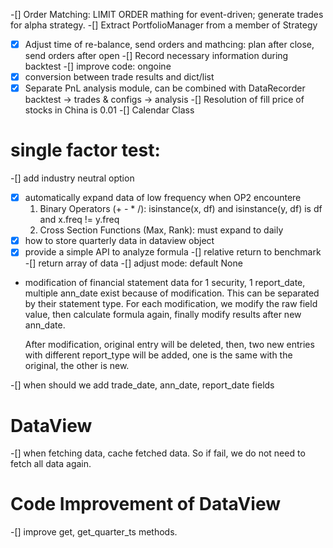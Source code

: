 -[] Order Matching:
    LIMIT ORDER mathing for event-driven; generate trades for alpha strategy.
-[] Extract PortfolioManager from a member of Strategy
-[x] Adjust time of re-balance, send orders and mathcing:
     plan after close, send orders after open
-[] Record necessary information during backtest
-[] improve code: ongoine
-[x] conversion between trade results and dict/list
-[x] Separate PnL analysis module, can be combined with DataRecorder
     backtest -> trades & configs -> analysis
-[] Resolution of fill price of stocks in China is 0.01
-[] Calendar Class

# single factor test:
-[] add industry neutral option
-[x] automatically expand data of low frequency when OP2 encountere
    1. Binary Operators (+ - * /): isinstance(x, df) and isinstance(y, df) is df and x.freq != y.freq
    2. Cross Section Functions (Max, Rank): must expand to daily
-[x] how to store quarterly data in dataview object
-[x] provide a simple API to analyze formula
-[] relative return to benchmark
-[] return array of data
-[] adjust mode: default None

- modification of financial statement data
    for 1 security, 1 report_date, multiple ann_date exist because of modification.
    This can be separated by their statement type.
    For each modification, we modify the raw field value, then calculate formula again, finally modify results after new ann_date.

    After modification, original entry will be deleted, then, two new entries with different report_type will be added,
    one is the same with the original, the other is new.

-[] when should we add trade_date, ann_date, report_date fields

# DataView
-[] when fetching data, cache fetched data. So if fail, we do not need to fetch all data again.

# Code Improvement of DataView
-[] improve get, get_quarter_ts methods.

